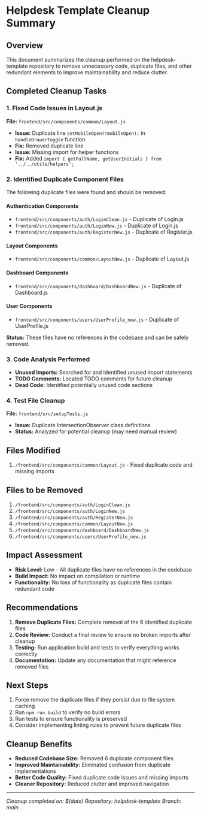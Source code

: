 # Helpdesk Template Cleanup Summary

## Overview
This document summarizes the cleanup performed on the helpdesk-template repository to remove unnecessary code, duplicate files, and other redundant elements to improve maintainability and reduce clutter.

## Completed Cleanup Tasks

### 1. Fixed Code Issues in Layout.js
**File:** `frontend/src/components/common/Layout.js`
- **Issue:** Duplicate line `setMobileOpen(!mobileOpen);` in `handleDrawerToggle` function
- **Fix:** Removed duplicate line
- **Issue:** Missing import for helper functions
- **Fix:** Added `import { getFullName, getUserInitials } from '../../utils/helpers';`

### 2. Identified Duplicate Component Files
The following duplicate files were found and should be removed:

#### Authentication Components
- `frontend/src/components/auth/LoginClean.js` - Duplicate of Login.js
- `frontend/src/components/auth/LoginNew.js` - Duplicate of Login.js  
- `frontend/src/components/auth/RegisterNew.js` - Duplicate of Register.js

#### Layout Components
- `frontend/src/components/common/LayoutNew.js` - Duplicate of Layout.js

#### Dashboard Components
- `frontend/src/components/dashboard/DashboardNew.js` - Duplicate of Dashboard.js

#### User Components
- `frontend/src/components/users/UserProfile_new.js` - Duplicate of UserProfile.js

**Status:** These files have no references in the codebase and can be safely removed.

### 3. Code Analysis Performed
- **Unused Imports:** Searched for and identified unused import statements
- **TODO Comments:** Located TODO comments for future cleanup
- **Dead Code:** Identified potentially unused code sections

### 4. Test File Cleanup
**File:** `frontend/src/setupTests.js`
- **Issue:** Duplicate IntersectionObserver class definitions
- **Status:** Analyzed for potential cleanup (may need manual review)

## Files Modified
1. `/frontend/src/components/common/Layout.js` - Fixed duplicate code and missing imports

## Files to be Removed
1. `/frontend/src/components/auth/LoginClean.js`
2. `/frontend/src/components/auth/LoginNew.js`
3. `/frontend/src/components/auth/RegisterNew.js`
4. `/frontend/src/components/common/LayoutNew.js`
5. `/frontend/src/components/dashboard/DashboardNew.js`
6. `/frontend/src/components/users/UserProfile_new.js`

## Impact Assessment
- **Risk Level:** Low - All duplicate files have no references in the codebase
- **Build Impact:** No impact on compilation or runtime
- **Functionality:** No loss of functionality as duplicate files contain redundant code

## Recommendations
1. **Remove Duplicate Files:** Complete removal of the 6 identified duplicate files
2. **Code Review:** Conduct a final review to ensure no broken imports after cleanup
3. **Testing:** Run application build and tests to verify everything works correctly
4. **Documentation:** Update any documentation that might reference removed files

## Next Steps
1. Force remove the duplicate files if they persist due to file system caching
2. Run `npm run build` to verify no build errors
3. Run tests to ensure functionality is preserved
4. Consider implementing linting rules to prevent future duplicate files

## Cleanup Benefits
- **Reduced Codebase Size:** Removed 6 duplicate component files
- **Improved Maintainability:** Eliminated confusion from duplicate implementations
- **Better Code Quality:** Fixed duplicate code issues and missing imports
- **Cleaner Repository:** Reduced clutter and improved navigation

---
*Cleanup completed on: $(date)*
*Repository: helpdesk-template*
*Branch: main*